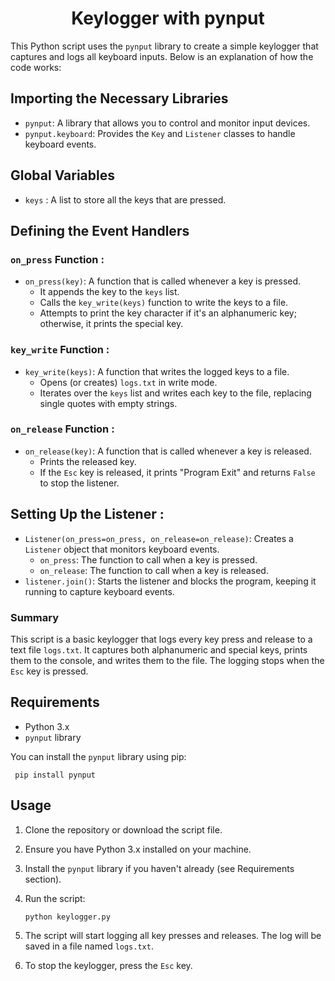 <h1 align='center'>Keylogger with pynput</h1>

This Python script uses the `pynput` library to create a simple keylogger that captures and logs all keyboard inputs. Below is an explanation of how the code works:

## Importing the Necessary Libraries

  -   `pynput`: A library that allows you to control and monitor input devices.
  -   `pynput.keyboard`: Provides the `Key` and `Listener` classes to handle keyboard events.

## Global Variables

  -   `keys` : A list to store all the keys that are pressed.

## Defining the Event Handlers

  ### `on_press` Function :
  
  - `on_press(key)`: A function that is called whenever a key is pressed.
      -   It appends the key to the `keys` list.
      -   Calls the `key_write(keys)` function to write the keys to a file.
      -   Attempts to print the key character if it's an alphanumeric key; otherwise, it prints the special key.

  ### `key_write` Function :

  - `key_write(keys)`: A function that writes the logged keys to a file.
      -   Opens (or creates) `logs.txt` in write mode.
      -   Iterates over the `keys` list and writes each key to the file, replacing single quotes with empty strings.

  ### `on_release` Function :
  
  -   `on_release(key)`: A function that is called whenever a key is released.
      -   Prints the released key.
      -   If the `Esc` key is released, it prints "Program Exit" and returns `False` to stop the listener.

## Setting Up the Listener : 
  
  -   `Listener(on_press=on_press, on_release=on_release)`: Creates a `Listener` object that monitors keyboard events.
      -   `on_press`: The function to call when a key is pressed.
      -   `on_release`: The function to call when a key is released.
  -   `listener.join()`: Starts the listener and blocks the program, keeping it running to capture keyboard events.

### Summary

This script is a basic keylogger that logs every key press and release to a text file `logs.txt`. It captures both alphanumeric and special keys, prints them to the console, and writes them to the file. The logging stops when the `Esc` key is pressed.

## Requirements

-   Python 3.x
-   `pynput` library

You can install the `pynput` library using pip:

```
 pip install pynput
``` 

## Usage

1.  Clone the repository or download the script file.
2.  Ensure you have Python 3.x installed on your machine.
3.  Install the `pynput` library if you haven't already (see Requirements section).
4.  Run the script:

	```
	python keylogger.py
	```

6.  The script will start logging all key presses and releases. The log will be saved in a file named `logs.txt`.
7.  To stop the keylogger, press the `Esc` key.
